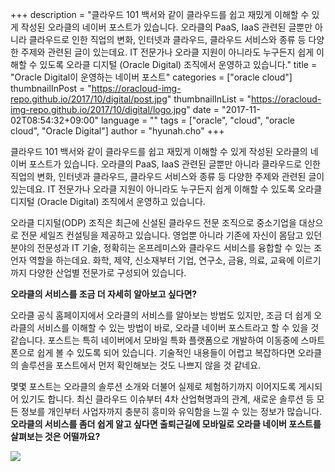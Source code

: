 +++
description = "클라우드 101 백서와 같이 클라우드를 쉽고 재밌게 이해할 수 있게 작성된 오라클의 네이버 포스트가 있습니다. 오라클의 PaaS, IaaS 관련된 글뿐만 아니라 클라우드로 인한 직업의 변화, 인터넷과 클라우드, 클라우드 서비스와 종류 등 다양한 주제와 관련된 글이 있는데요. IT 전문가나 오라클 지원이 아니라도 누구든지 쉽게 이해할 수 있도록 오라클 디지털 (Oracle Digital) 조직에서 운영하고 있습니다."
title = "Oracle Digital이 운영하는 네이버 포스트"
categories = ["oracle cloud"]
thumbnailInPost = "https://oracloud-img-repo.github.io/2017/10/digital/post.jpg"
thumbnailInList = "https://oracloud-img-repo.github.io/2017/10/digital/logo.jpg"
date = "2017-11-02T08:54:32+09:00"
language = ""
tags = ["oracle", "cloud", "oracle cloud", "Oracle Digital"]
author = "hyunah.cho"
+++

클라우드 101 백서와 같이 클라우드를 쉽고 재밌게 이해할 수 있게 작성된 오라클의 네이버 포스트가 있습니다. 오라클의 PaaS, IaaS 관련된 글뿐만 아니라 클라우드로 인한 직업의 변화, 인터넷과 클라우드, 클라우드 서비스와 종류 등 다양한 주제와 관련된 글이 있는데요. IT 전문가나 오라클 지원이 아니라도 누구든지 쉽게 이해할 수 있도록 오라클 디지털 (Oracle Digital) 조직에서 운영하고 있습니다.

오라클 디지털(ODP) 조직은 최근에 신설된 클라우드 전문 조직으로 중소기업을 대상으로 전문 세일즈 컨설팅을 제공하고 있습니다. 영업뿐 아니라 기존에 자신이 몸담고 있던 분야의 전문성과 IT 기술, 정확히는 온프레미스와 클라우드 서비스를 융합할 수 있는 조언자 역할을 하는데요. 화학, 제약, 신소재부터 기업, 연구소, 금융, 의료, 교육에 이르기까지 다양한 산업별 전문가로 구성되어 있습니다.

__오라클의 서비스를 조금 더 자세히 알아보고 싶다면?__

오라클 공식 홈페이지에서 오라클의 서비스를 알아보는 방법도 있지만, 조금 더 쉽게 오라클의 서비스를 이해할 수 있는 방법이 바로, 오라클 네이버 포스트라고 할 수 있을 것 같습니다. 포스트는 특히 네이버에서 모바일 특화 플랫폼으로 개발하여 이동중에 스마트폰으로 쉽게 볼 수 있도록 되어 있습니다. 기술적인 내용들이 어렵고 복잡하다면 오라클의 솔루션을 포스트에서 먼저 확인해보는 것도 나쁘지 않을 것 같네요.

몇몇 포스트는 오라클의 솔루션 소개와 더불어 실제로 체험하기까지 이어지도록 게시되어 있기도 합니다. 최신 클라우드 이슈부터 4차 산업혁명과의 관계, 새로운 솔루션 등 모든 정보를 개인부터 사업자까지 충분히 흥미와 유익함을 느낄 수 있는 정보가 많습니다. __오라클의 서비스를 좀더 쉽게 알고 싶다면 출퇴근길에 모바일로 오라클 네이버 포스트를 살펴보는 것은 어떨까요?__

![](http://post.naver.com/viewer/postView.nhn?volumeNo=8898261&memberNo=38254758
)
